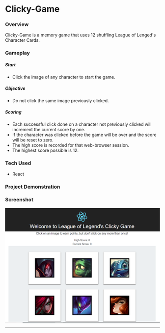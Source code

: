 # Clicky-Game

### **Overview**

Clicky-Game is a memory game that uses 12 shuffling League of Lenged's Character Cards. 

### **Gameplay**

##### **Start**
* Click the image of any character to start the game. 

##### **Objective**
* Do not click the same image previously clicked.

##### **Scoring**
* Each successful click done on a character not previously clicked will increment the current score by one. 
* If the character was clicked before the game will be over and the score will be reset to zero.
* The high score is recorded for that web-browser session.
* The highest score possible is 12.

### **Tech Used**

* React

### **Project Demonstration**


### Screenshot ###

![Full Site](./screenshot.png)

---------------------
